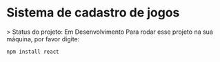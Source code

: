 <h1> Sistema de cadastro de jogos</h1>
> Status do projeto: Em Desenvolvimento
Para rodar esse projeto na sua máquina, por favor digite:

```
npm install react
```
